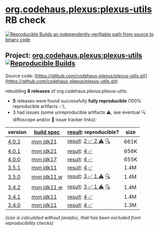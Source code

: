 [org.codehaus.plexus:plexus-utils](https://central.sonatype.com/artifact/org.codehaus.plexus/plexus-utils/versions) RB check
=======

[![Reproducible Builds](https://reproducible-builds.org/images/logos/rb.svg) an independently-verifiable path from source to binary code](https://reproducible-builds.org/)

## Project: [org.codehaus.plexus:plexus-utils](https://central.sonatype.com/artifact/org.codehaus.plexus/plexus-utils/versions) [![Reproducible Builds](https://img.shields.io/endpoint?url=https://raw.githubusercontent.com/jvm-repo-rebuild/reproducible-central/master/content/org/codehaus/plexus/plexus-utils/badge.json)](https://github.com/jvm-repo-rebuild/reproducible-central/blob/master/content/org/codehaus/plexus/plexus-utils/README.md)

Source code: [https://github.com/codehaus-plexus/plexus-utils.git](https://github.com/codehaus-plexus/plexus-utils.git)

rebuilding **8 releases** of org.codehaus.plexus:plexus-utils:
- **5** releases were found successfully **fully reproducible** (100% reproducible artifacts :white_check_mark:),
- 3 had issues (some unreproducible artifacts :warning:, see eventual :mag: diffoscope and/or :memo: issue tracker links):

| version | [build spec](/BUILDSPEC.md) | [result](https://reproducible-builds.org/docs/jvm/): reproducible? | size |
| -- | --------- | ------ | -- |
| [4.0.2](https://central.sonatype.com/artifact/org.codehaus.plexus/plexus-utils/4.0.2/pom) | [mvn jdk21](plexus-utils-4.0.2.buildspec) | [result](plexus-utils-4.0.2.buildinfo): [2 :white_check_mark:  2 :warning:](plexus-utils-4.0.2.buildcompare) [:mag:](plexus-utils-4.0.2.diffoscope) | 661K |
| [4.0.1](https://central.sonatype.com/artifact/org.codehaus.plexus/plexus-utils/4.0.1/pom) | [mvn jdk21](plexus-utils-4.0.1.buildspec) | [result](plexus-utils-4.0.1.buildinfo): [4 :white_check_mark: ](plexus-utils-4.0.1.buildcompare) | 656K |
| [4.0.0](https://central.sonatype.com/artifact/org.codehaus.plexus/plexus-utils/4.0.0/pom) | [mvn jdk17](plexus-utils-4.0.0.buildspec) | [result](plexus-utils-4.0.0.buildinfo): [4 :white_check_mark: ](plexus-utils-4.0.0.buildcompare) | 655K |
| [3.5.1](https://central.sonatype.com/artifact/org.codehaus.plexus/plexus-utils/3.5.1/pom) | [mvn jdk11](plexus-utils-3.5.1.buildspec) | [result](plexus-utils-3.5.1.buildinfo): [4 :white_check_mark: ](plexus-utils-3.5.1.buildcompare) | 1.4M |
| [3.5.0](https://central.sonatype.com/artifact/org.codehaus.plexus/plexus-utils/3.5.0/pom) | [mvn jdk11 w](plexus-utils-3.5.0.buildspec) | [result](plexus-utils-3.5.0.buildinfo): [3 :white_check_mark:  1 :warning:](plexus-utils-3.5.0.buildcompare) [:mag:](plexus-utils-3.5.0.diffoscope) | 1.4M |
| [3.4.2](https://central.sonatype.com/artifact/org.codehaus.plexus/plexus-utils/3.4.2/pom) | [mvn jdk11 w](plexus-utils-3.4.2.buildspec) | [result](plexus-utils-3.4.2.buildinfo): [3 :white_check_mark:  1 :warning:](plexus-utils-3.4.2.buildcompare) [:mag:](plexus-utils-3.4.2.diffoscope) | 1.4M |
| [3.4.1](https://central.sonatype.com/artifact/org.codehaus.plexus/plexus-utils/3.4.1/pom) | [mvn jdk11](plexus-utils-3.4.1.buildspec) | [result](plexus-utils-3.4.1.buildinfo): [4 :white_check_mark: ](plexus-utils-3.4.1.buildcompare) | 1.4M |
| [3.4.0](https://central.sonatype.com/artifact/org.codehaus.plexus/plexus-utils/3.4.0/pom) | [mvn jdk11](plexus-utils-3.4.0.buildspec) | [result](plexus-utils-3.4.0.buildinfo): [4 :white_check_mark: ](plexus-utils-3.4.0.buildcompare) | 1.3M |

<i>(size is calculated without javadoc, that has been excluded from reproducibility checks)</i>
